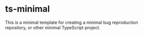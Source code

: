 # ts-minimal

This is a minimal template for creating a minimal bug reproduction repository, or other minimal TypeScript project.
